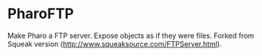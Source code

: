 # PharoFTP
Make Pharo a FTP server. Expose objects as if they were files. Forked from Squeak version (http://www.squeaksource.com/FTPServer.html).
